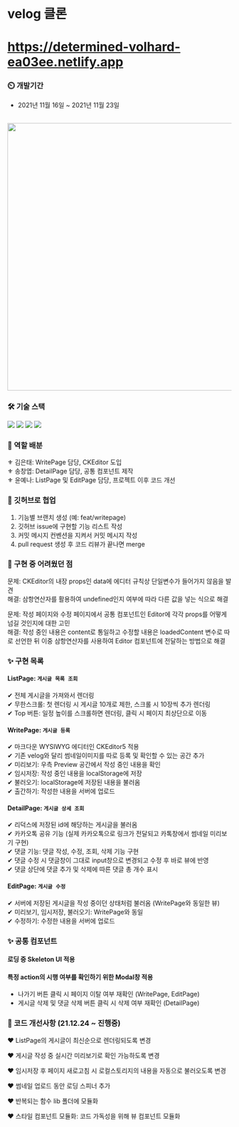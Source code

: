 # velog 클론

<h1><a href='https://determined-volhard-ea03ee.netlify.app'>https://determined-volhard-ea03ee.netlify.app</a></h1>

### :timer_clock: 개발기간
+ 2021년 11월 16일 ~ 2021년 11월 23일 <br/><br/>

<img src="https://user-images.githubusercontent.com/66353903/142976104-d163bec4-f0a3-468b-adfa-0f21572a8d1f.png" width="600" />

### 🛠 기술 스택

 <p align='left'>
 <img src="https://img.shields.io/badge/React-v17.0.2-blue?logo=React"/>
 <img src="https://img.shields.io/badge/ReduxToolkit-^1.6.2-purple?logo=Redux"/>
 <img src="https://img.shields.io/badge/StyledComponents-v5.3.3-pink?logo=styled-components"/> 
 <img src="https://img.shields.io/badge/Swagger-v1.7.0-lime?logo=Swagger"/>
 </p>

### 🔮 역할 배분
⚜ 김은태: WritePage 담당, CKEditor 도입<br/>
⚜ 송창엽: DetailPage 담당, 공통 컴포넌트 제작<br/>
⚜ 윤예나: ListPage 및 EditPage 담당, 프로젝트 이후 코드 개선<br/>

### 🎊 깃허브로 협업

1. 기능별 브랜치 생성 (예: feat/writepage)
2. 깃허브 issue에 구현할 기능 리스트 작성
3. 커밋 메시지 컨벤션을 지켜서 커밋 메시지 작성
4. pull request 생성 후 코드 리뷰가 끝나면 merge

### 🧶 구현 중 어려웠던 점

문제: CKEditor의 내장 props인 data에 에디터 규칙상 단일변수가 들어가지 않음을 발견 <br/>
해결: 삼항연산자를 활용하여 undefined인지 여부에 따라 다른 값을 넣는 식으로 해결<br/>

문제: 작성 페이지와 수정 페이지에서 공통 컴포넌트인 Editor에 각각 props를 어떻게 넘길 것인지에 대한 고민<br/>
해결: 작성 중인 내용은 content로 통일하고 수정할 내용은 loadedContent 변수로 따로 선언한 뒤 이중 삼항연산자를 사용하여 Editor 컴포넌트에 전달하는 방법으로 해결<br/>

### ✨ 구현 목록

#### ListPage: `게시글 목록 조회`

✔ 전체 게시글을 가져와서 렌더링<br/>
✔ 무한스크롤: 첫 렌더링 시 게시글 10개로 제한, 스크롤 시 10장씩 추가 렌더링<br/>
✔ Top 버튼: 일정 높이를 스크롤하면 렌더링, 클릭 시 페이지 최상단으로 이동<br/>


#### WritePage: `게시글 등록`

✔ 마크다운 WYSIWYG 에디터인 CKEditor5 적용<br/>
✔ 기존 velog와 달리 썸네일이미지를 따로 등록 및 확인할 수 있는 공간 추가<br/>
✔ 미리보기: 우측 Preview 공간에서 작성 중인 내용을 확인<br/>
✔ 임시저장: 작성 중인 내용을 localStorage에 저장<br/>
✔ 불러오기: localStorage에 저장된 내용을 불러옴<br/>
✔ 출간하기: 작성한 내용을 서버에 업로드<br/>


#### DetailPage: `게시글 상세 조회`

✔ 리덕스에 저장된 id에 해당하는 게시글을 불러옴<br/>
✔ 카카오톡 공유 기능 (실제 카카오톡으로 링크가 전달되고 카톡창에서 썸네일 미리보기 구현)<br/>
✔ 댓글 기능: 댓글 작성, 수정, 조회, 삭제 기능 구현<br/>
✔ 댓글 수정 시 댓글창이 그대로 input창으로 변경되고 수정 후 바로 뷰에 반영<br/>
✔ 댓글 상단에 댓글 추가 및 삭제에 따른 댓글 총 개수 표시<br/>


#### EditPage: `게시글 수정`

✔ 서버에 저장된 게시글을 작성 중이던 상태처럼 불러옴 (WritePage와 동일한 뷰)<br/>
✔ 미리보기, 임시저장, 불러오기: WritePage와 동일<br/>
✔ 수정하기: 수정한 내용을 서버에 업로드<br/>


### ✨ 공통 컴포넌트

#### 로딩 중 Skeleton UI 적용

#### 특정 action의 시행 여부를 확인하기 위한 Modal창 적용
+ 나가기 버튼 클릭 시 페이지 이탈 여부 재확인 (WritePage, EditPage) <br/>
+ 게시글 삭제 및 댓글 삭제 버튼 클릭 시 삭제 여부 재확인 (DetailPage)


### 🚀 코드 개선사항 (21.12.24 ~ 진행중)

❤ ListPage의 게시글이 최신순으로 렌더링되도록 변경 <br/>

❤ 게시글 작성 중 실시간 미리보기로 확인 가능하도록 변경 <br/>

❤ 임시저장 후 페이지 새로고침 시 로컬스토리지의 내용을 자동으로 불러오도록 변경 <br/>

❤ 썸네일 업로드 동안 로딩 스피너 추가 <br/>

❤ 반복되는 함수 lib 폴더에 모듈화 <br/>

❤ 스타일 컴포넌트 모듈화: 코드 가독성을 위해 뷰 컴포넌트 모듈화 <br/>




